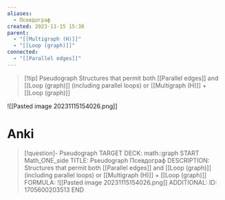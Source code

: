 ```yaml
---
aliases:
  - Псевдограф
created: 2023-11-15 15:38
parent:
  - "[[Multigraph (H)]]"
  - "[[Loop (graph)]]"
connected:
  - "[[Parallel edges]]"
---
```


> [!tip] Pseudograph
Structures that permit both [[Parallel edges]]  and [[Loop (graph)]]  (including parallel loops)
or [[Multigraph (H)]] + [[Loop (graph)]]

![[Pasted image 20231115154026.png]]


# Anki
> [!question]- Pseudograph
TARGET DECK: math::graph
START
Math_ONE_side
TITLE: Pseudograph
Псевдограф
DESCRIPTION: Structures that permit both [[Parallel edges]]  and [[Loop (graph)]]  (including parallel loops)
or [[Multigraph (H)]] + [[Loop (graph)]]
FORMULA: ![[Pasted image 20231115154026.png]]
ADDITIONAL:
ID: 1705600203513
END










